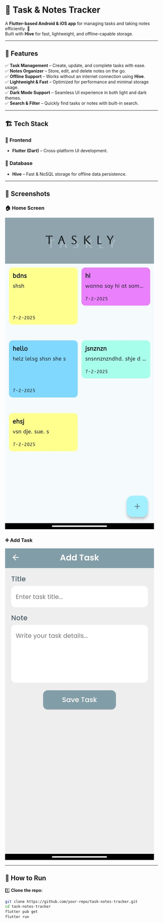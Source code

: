 # 📝 Task & Notes Tracker  

A **Flutter-based Android & iOS app** for managing tasks and taking notes efficiently. 🚀  
Built with **Hive** for fast, lightweight, and offline-capable storage.  

---

## 📌 Features  

✅ **Task Management** – Create, update, and complete tasks with ease.  
✅ **Notes Organizer** – Store, edit, and delete notes on the go.  
✅ **Offline Support** – Works without an internet connection using **Hive**.  
✅ **Lightweight & Fast** – Optimized for performance and minimal storage usage.  
✅ **Dark Mode Support** – Seamless UI experience in both light and dark themes.  
✅ **Search & Filter** – Quickly find tasks or notes with built-in search.  

---

## 🏗️ Tech Stack  

### 📱 **Frontend**  
- **Flutter (Dart)** – Cross-platform UI development.  

### 💾 **Database**  
- **Hive** – Fast & NoSQL storage for offline data persistence.  

---

## 📸 Screenshots  

### 🏠 Home Screen  
![Home Screen](screenshots/s1.jpg)  

### ➕ Add Task  
![Add Task](screenshots/s2.jpg)  

---

## 🚀 How to Run  

1️⃣ **Clone the repo:**  
```bash
git clone https://github.com/your-repo/task-notes-tracker.git
cd task-notes-tracker
flutter pub get
flutter run
